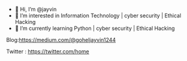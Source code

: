 - 👋 Hi, I’m @jayvin
- 👀 I’m interested in Information Technology | cyber security | Ethical Hacking
- 🌱 I’m currently learning Python | cyber security | Ethical Hacking 
  
Blog:https://medium.com/@goheljayvin1244


Twitter :  https://twitter.com/home
<!---
jayvin1244/jayvin1244 is a ✨ special ✨ repository because its `README.md` (this file) appears on your GitHub profile.
You can click the Preview link to take a look at your changes.
--->
